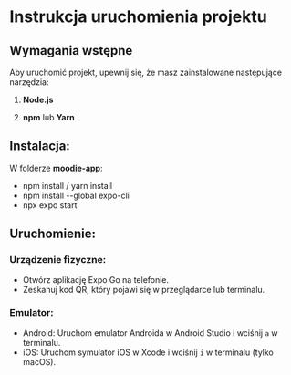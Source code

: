 # Instrukcja uruchomienia projektu

## Wymagania wstępne

Aby uruchomić projekt, upewnij się, że masz zainstalowane następujące narzędzia:

1. **Node.js** 

2. **npm** lub **Yarn**  

## Instalacja: 
W folderze **moodie-app**:
- npm install / yarn install
- npm install --global expo-cli
- npx expo start

## Uruchomienie: 
### Urządzenie fizyczne:
* Otwórz aplikację Expo Go na telefonie.
* Zeskanuj kod QR, który pojawi się w przeglądarce lub terminalu.
### Emulator:
- Android: Uruchom emulator Androida w Android Studio i wciśnij `a` w terminalu.
- iOS: Uruchom symulator iOS w Xcode i wciśnij `i` w terminalu (tylko macOS).
